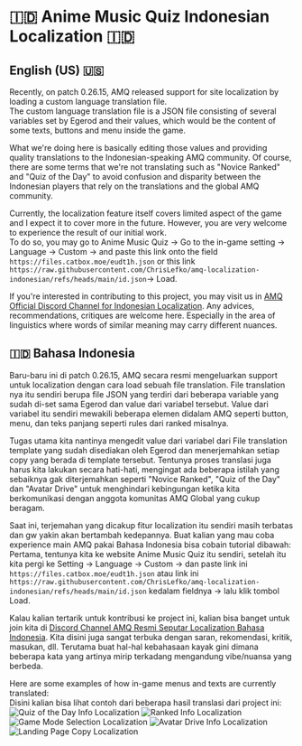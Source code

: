 # 🇮🇩 Anime Music Quiz Indonesian Localization 🇮🇩

## English (US) 🇺🇸
Recently, on patch 0.26.15, AMQ released support for site localization by loading a custom language translation file.<br>
The custom language translation file is a JSON file consisting of several variables set by Egerod and their values, which would be the content of some texts, buttons and menu inside the game.<br>

What we're doing here is basically editing those values and providing quality translations to the Indonesian-speaking AMQ community.
Of course, there are some terms that we're not translating such as "Novice Ranked" and "Quiz of the Day" to avoid confusion and disparity between the Indonesian players that rely on the translations and the global AMQ community.<br>

Currently, the localization feature itself covers limited aspect of the game and I expect it to cover more in the future. However, you are very welcome to experience the result of our initial work.<br>
To do so, you may go to Anime Music Quiz → Go to the in-game setting → Language → Custom → and paste this link onto the field ```https://files.catbox.moe/eudt1h.json``` or this link ```https://raw.githubusercontent.com/ChrisLefko/amq-localization-indonesian/refs/heads/main/id.json```→ Load.

If you're interested in contributing to this project, you may visit us in [AMQ Official Discord Channel for Indonesian Localization](https://discord.com/channels/386089398975856641/1431027276648153098).
Any advices, recommendations, critiques are welcome here. Especially in the area of linguistics where words of similar meaning may carry different nuances.<br>

## 🇮🇩 Bahasa Indonesia
Baru-baru ini di patch 0.26.15, AMQ secara resmi mengeluarkan support untuk localization dengan cara load sebuah file translation.
File translation nya itu sendiri berupa file JSON yang terdiri dari beberapa variable yang sudah di-set sama Egerod dan value dari variabel tersebut. Value dari variabel itu sendiri mewakili beberapa elemen didalam AMQ seperti button, menu, dan teks panjang seperti rules dari ranked misalnya.<br>

Tugas utama kita nantinya mengedit value dari variabel dari File translation template yang sudah disediakan oleh Egerod dan menerjemahkan setiap copy yang berada di template tersebut. Tentunya proses translasi juga harus kita lakukan secara hati-hati, mengingat ada beberapa istilah yang sebaiknya gak diterjemahkan seperti "Novice Ranked", "Quiz of the Day" dan "Avatar Drive" untuk menghindari kebingungan ketika kita berkomunikasi dengan anggota komunitas AMQ Global yang cukup beragam.<br>

Saat ini, terjemahan yang dicakup fitur localization itu sendiri masih terbatas dan gw yakin akan bertambah kedepannya. Buat kalian yang mau coba experience main AMQ pakai Bahasa Indonesia bisa cobain tutorial dibawah:<br>
Pertama, tentunya kita ke website Anime Music Quiz itu sendiri, setelah itu kita pergi ke Setting → Language → Custom → dan paste link ini ```https://files.catbox.moe/eudt1h.json``` atau link ini ```https://raw.githubusercontent.com/ChrisLefko/amq-localization-indonesian/refs/heads/main/id.json``` kedalam fieldnya → lalu klik tombol Load.<br>

Kalau kalian tertarik untuk kontribusi ke project ini, kalian bisa banget untuk join kita di [Discord Channel AMQ Resmi Seputar Localization Bahasa Indonesia](https://discord.com/channels/386089398975856641/1431027276648153098). Kita disini juga sangat terbuka dengan saran, rekomendasi, kritik, masukan, dll. Terutama buat hal-hal kebahasaan kayak gini dimana beberapa kata yang artinya mirip terkadang mengandung vibe/nuansa yang berbeda.<br>

Here are some examples of how in-game menus and texts are currently translated:<br>
Disini kalian bisa lihat contoh dari beberapa hasil translasi dari project ini:<br>
![Quiz of the Day Info Localization](https://files.catbox.moe/z5xcx2.png)
![Ranked Info Localization](https://files.catbox.moe/iywt5d.png)
![Game Mode Selection Localization](https://files.catbox.moe/1z1p1j.png)
![Avatar Drive Info Localization](https://files.catbox.moe/gql1xa.png)
![Landing Page Copy Localization](https://files.catbox.moe/4lm77v.png)
